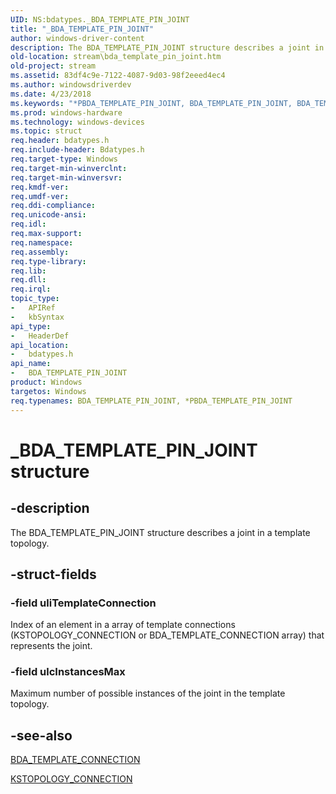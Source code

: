```yaml
---
UID: NS:bdatypes._BDA_TEMPLATE_PIN_JOINT
title: "_BDA_TEMPLATE_PIN_JOINT"
author: windows-driver-content
description: The BDA_TEMPLATE_PIN_JOINT structure describes a joint in a template topology.
old-location: stream\bda_template_pin_joint.htm
old-project: stream
ms.assetid: 83df4c9e-7122-4087-9d03-98f2eeed4ec4
ms.author: windowsdriverdev
ms.date: 4/23/2018
ms.keywords: "*PBDA_TEMPLATE_PIN_JOINT, BDA_TEMPLATE_PIN_JOINT, BDA_TEMPLATE_PIN_JOINT structure [Streaming Media Devices], PBDA_TEMPLATE_PIN_JOINT, PBDA_TEMPLATE_PIN_JOINT structure pointer [Streaming Media Devices], _BDA_TEMPLATE_PIN_JOINT, bdaref_d1704bcd-5d90-4fa2-b675-509f31737dd4.xml, bdatypes/BDA_TEMPLATE_PIN_JOINT, bdatypes/PBDA_TEMPLATE_PIN_JOINT, stream.bda_template_pin_joint"
ms.prod: windows-hardware
ms.technology: windows-devices
ms.topic: struct
req.header: bdatypes.h
req.include-header: Bdatypes.h
req.target-type: Windows
req.target-min-winverclnt: 
req.target-min-winversvr: 
req.kmdf-ver: 
req.umdf-ver: 
req.ddi-compliance: 
req.unicode-ansi: 
req.idl: 
req.max-support: 
req.namespace: 
req.assembly: 
req.type-library: 
req.lib: 
req.dll: 
req.irql: 
topic_type:
-	APIRef
-	kbSyntax
api_type:
-	HeaderDef
api_location:
-	bdatypes.h
api_name:
-	BDA_TEMPLATE_PIN_JOINT
product: Windows
targetos: Windows
req.typenames: BDA_TEMPLATE_PIN_JOINT, *PBDA_TEMPLATE_PIN_JOINT
---
```


# _BDA_TEMPLATE_PIN_JOINT structure


## -description


The BDA_TEMPLATE_PIN_JOINT structure describes a joint in a template topology. 


## -struct-fields




### -field uliTemplateConnection

Index of an element in a array of template connections (KSTOPOLOGY_CONNECTION or BDA_TEMPLATE_CONNECTION array) that represents the joint.


### -field ulcInstancesMax

Maximum number of possible instances of the joint in the template topology.


## -see-also




<a href="https://msdn.microsoft.com/library/windows/hardware/ff556558">BDA_TEMPLATE_CONNECTION</a>



<a href="https://msdn.microsoft.com/library/windows/hardware/ff567148">KSTOPOLOGY_CONNECTION</a>
 

 

